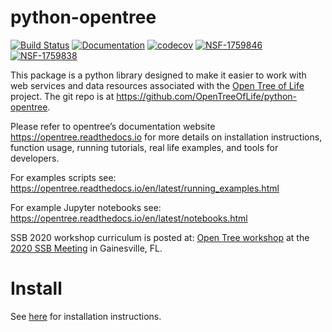 python-opentree
===============
[![Build Status](https://travis-ci.org/OpenTreeOfLife/python-opentree.svg?branch=master)](https://travis-ci.org/OpenTreeOfLife/python-opentree) [![Documentation](https://readthedocs.org/projects/opentree/badge/?version=latest&style=flat)](https://opentree.readthedocs.io/en/latest/) [![codecov](https://codecov.io/gh/OpenTreeOfLife/python-opentree/branch/main/graph/badge.svg)](https://codecov.io/gh/OpenTreeOfLife/python-opentree) [![NSF-1759846](https://img.shields.io/badge/NSF-1759846-blue.svg)](https://nsf.gov/awardsearch/showAward?AWD_ID=1759846) [![NSF-1759838](https://img.shields.io/badge/NSF-1759838-blue.svg)](https://nsf.gov/awardsearch/showAward?AWD_ID=1759838) 

This package is a python library designed to make it easier to work with web services and
data resources associated with the [Open Tree of Life](https://opentreeoflife.github.io)
project.
The git repo is at https://github.com/OpenTreeOfLife/python-opentree.



Please refer to opentree’s documentation website https://opentree.readthedocs.io for more details on installation instructions, function usage, running tutorials, real life examples, and tools for developers.

For examples scripts see: https://opentree.readthedocs.io/en/latest/running_examples.html


For example Jupyter notebooks see: https://opentree.readthedocs.io/en/latest/notebooks.html

SSB 2020 workshop curriculum is posted at:
[Open Tree workshop](https://opentreeoflife.github.io/SSBworkshop)
at the [2020 SSB Meeting](https://systbiol.github.io/ssb2020/) in Gainesville, FL.

Install
=======
See [here](INSTALL.md) for installation instructions.
